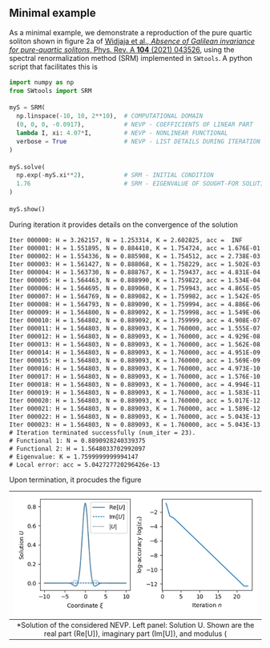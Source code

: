 ## Minimal example

As a minimal example, we demonstrate a reproduction of the pure quartic soliton
shown in figure 2a of [Widjaja et al., <em>Absence of Galilean invariance for
pure-quartic solitons</em>, Phys. Rev. A <strong>104</strong> (2021)
043526](https://doi.org/10.1103/PhysRevA.104.043526), using the spectral
renormalization method (SRM) implemented in `SWtools`. A python script that
facilitates this is

```Python
import numpy as np
from SWtools import SRM

myS = SRM(
  np.linspace(-10, 10, 2**10),  # COMPUTATIONAL DOMAIN
  (0, 0, 0, -0.0917),           # NEVP - COEFFICIENTS OF LINEAR PART
  lambda I, xi: 4.07*I,         # NEVP - NONLINEAR FUNCTIONAL
  verbose = True                # NEVP - LIST DETAILS DURING ITERATION
)

myS.solve(
  np.exp(-myS.xi**2),           # SRM - INITIAL CONDITION
  1.76                          # SRM - EIGENVALUE OF SOUGHT-FOR SOLUTION
)

myS.show()
```

During iteration it provides details on the convergence of the solution 

```
Iter 000000: H = 3.262157, N = 1.253314, K = 2.602825, acc =  INF
Iter 000001: H = 1.551895, N = 0.884410, K = 1.754724, acc = 1.676E-01
Iter 000002: H = 1.554336, N = 0.885908, K = 1.754512, acc = 2.738E-03
Iter 000003: H = 1.561427, N = 0.888068, K = 1.758229, acc = 1.502E-03
Iter 000004: H = 1.563730, N = 0.888767, K = 1.759437, acc = 4.831E-04
Iter 000005: H = 1.564463, N = 0.888990, K = 1.759822, acc = 1.534E-04
Iter 000006: H = 1.564695, N = 0.889060, K = 1.759943, acc = 4.865E-05
Iter 000007: H = 1.564769, N = 0.889082, K = 1.759982, acc = 1.542E-05
Iter 000008: H = 1.564793, N = 0.889090, K = 1.759994, acc = 4.886E-06
Iter 000009: H = 1.564800, N = 0.889092, K = 1.759998, acc = 1.549E-06
Iter 000010: H = 1.564802, N = 0.889092, K = 1.759999, acc = 4.908E-07
Iter 000011: H = 1.564803, N = 0.889093, K = 1.760000, acc = 1.555E-07
Iter 000012: H = 1.564803, N = 0.889093, K = 1.760000, acc = 4.929E-08
Iter 000013: H = 1.564803, N = 0.889093, K = 1.760000, acc = 1.562E-08
Iter 000014: H = 1.564803, N = 0.889093, K = 1.760000, acc = 4.951E-09
Iter 000015: H = 1.564803, N = 0.889093, K = 1.760000, acc = 1.569E-09
Iter 000016: H = 1.564803, N = 0.889093, K = 1.760000, acc = 4.973E-10
Iter 000017: H = 1.564803, N = 0.889093, K = 1.760000, acc = 1.576E-10
Iter 000018: H = 1.564803, N = 0.889093, K = 1.760000, acc = 4.994E-11
Iter 000019: H = 1.564803, N = 0.889093, K = 1.760000, acc = 1.583E-11
Iter 000020: H = 1.564803, N = 0.889093, K = 1.760000, acc = 5.017E-12
Iter 000021: H = 1.564803, N = 0.889093, K = 1.760000, acc = 1.589E-12
Iter 000022: H = 1.564803, N = 0.889093, K = 1.760000, acc = 5.043E-13
Iter 000023: H = 1.564803, N = 0.889093, K = 1.760000, acc = 5.043E-13
# Iteration terminated successfully (num_iter = 23).
# Functional 1: N = 0.8890928240339375
# Functional 2: H = 1.5648033702992097
# Eigenvalue: K = 1.7599999999994147
# Local error: acc = 5.042727720296426e-13
```

Upon termination, it procudes the figure

| ![alt text](https://github.com/omelchert/SWtools/blob/main/results/numExp08_minimalExample/fig_minimalExample_v1.png)
|:--:|
|*Solution of the considered NEVP.  Left panel: Solution U. Shown are the real part (Re[U]), imaginary part (Im[U]), and modulus (|U|) of the solution.  Right panel: Variation of the accuracy upon iteration.*|
